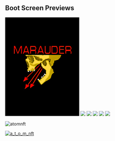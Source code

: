 ## Boot Screen Previews


<img src="Boot Screens/M1.jpg" alt="Italian Trulli">
    <img src="/M1.jpeg">
	<img src="/M3.jpeg">
    <img src="/M4.jpeg">
	<img src="/M5.jpeg">
    <img src="/M6.jpeg">









<p align="left"> <img src="https://komarev.com/ghpvc/?username=atomnft&label=Profile%20views&color=0e75b6&style=flat" alt="atomnft" /> </p>

<p align="left"> <a href="https://twitter.com/a_t_o_m_nft" target="blank"><img src="https://img.shields.io/twitter/follow/a_t_o_m_nft?logo=twitter&style=for-the-badge" alt="a_t_o_m_nft" /></a> </p>



